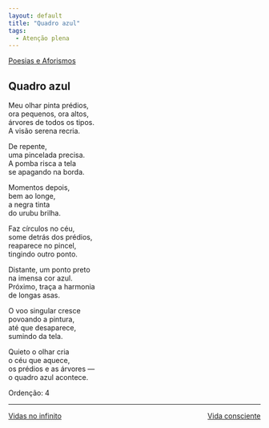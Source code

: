 ```yaml
---
layout: default
title: "Quadro azul"
tags:
  - Atenção plena
--- 
```




[Poesias e Aforismos](./)

## Quadro azul

Meu olhar pinta prédios,  
ora pequenos, ora altos,  
árvores de todos os tipos.  
A visão serena recria.

De repente,  
uma pincelada precisa.  
A pomba risca a tela  
se apagando na borda.

Momentos depois,  
bem ao longe,  
a negra tinta  
do urubu brilha.

Faz círculos no céu,  
some detrás dos prédios,  
reaparece no pincel,  
tingindo outro ponto.

Distante, um ponto preto  
na imensa cor azul.  
Próximo, traça a harmonia  
de longas asas.

O voo singular cresce  
povoando a pintura,  
até que desaparece,  
sumindo da tela.  
  
Quieto o olhar cria  
o céu que aquece,  
os prédios e as árvores —  
o quadro azul acontece.

Ordenção: 4

---

<div style="display: flex; justify-content: space-between;">
  <a href="./vidas-no-infinito.html">Vidas no infinito</a>
  <a href="./vida-consciente.html">Vida consciente</a>
</div>
